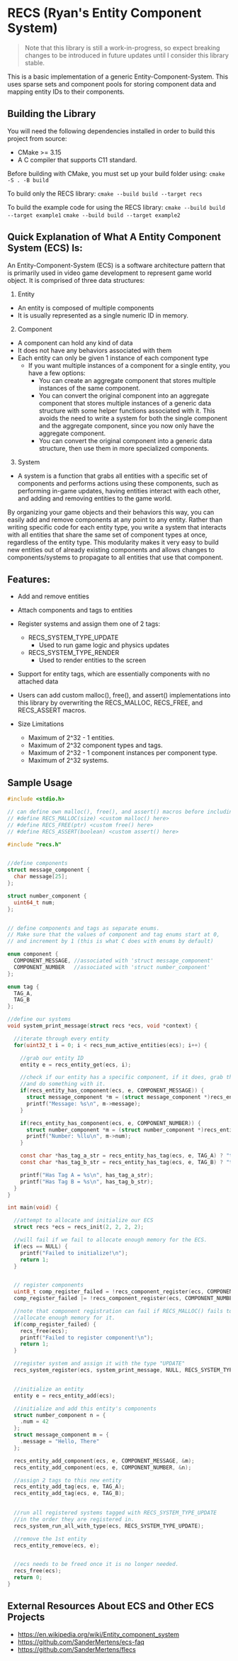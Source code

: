 # RECS (Ryan's Entity Component System)

> Note that this library is still a work-in-progress, so expect breaking changes to be introduced in future updates until I consider this library stable.

This is a basic implementation of a generic Entity-Component-System. This uses sparse sets and component pools for storing component data and mapping entity IDs to their components. 

## Building the Library

You will need the following dependencies installed in order to build
this project from source:
- CMake >= 3.15
- A C compiler that supports C11 standard.

Before building with CMake, you must set up your build folder using:
`cmake -S . -B build`

To build only the RECS library:
`cmake --build build --target recs`

To build the example code for using the RECS library:
`cmake --build build --target example1`
`cmake --build build --target example2`


## Quick Explanation of What A Entity Component System (ECS) Is:

An Entity-Component-System (ECS) is a software architecture pattern that is primarily used in video game development to represent game world object. It is comprised of three data structures:
1. Entity
  - An entity is composed of multiple components
  - It is usually represented as a single numeric ID in memory.
2. Component
  - A component can hold any kind of data
  - It does not have any behaviors associated with them
  - Each entity can only be given 1 instance of each component type
    - If you want multiple instances of a component for a single entity, you have a few options:
      - You can create an aggregate component that stores multiple instances of the same component.
      - You can convert the original component into an aggregate component that stores multiple instances of a generic data structure with some helper functions associated with it. This avoids the need to write a system for both the single component and the aggregate component, since you now only have the aggregate component.
      - You can convert the original component into a generic data structure, then use them in more specialized components.
3. System
  - A system is a function that grabs all entities with a specific set of components and performs actions using these components, such as performing in-game updates, having entities interact with each other, and adding and removing entities to the game world.


By organizing your game objects and their behaviors this way, you can easily add and remove components at any point to any entity. Rather than writing specific code for each entity type, you write a system that interacts with all entities that share the same set of component types at once, regardless of the entity type. This modularity makes it very easy to build new entities out of already existing components and allows changes to components/systems to propagate to all entities that use that component.
 



## Features:
  - Add and remove entities
  - Attach components and tags to entities
  - Register systems and assign them one of 2 tags:
    - RECS_SYSTEM_TYPE_UPDATE
      - Used to run game logic and physics updates
    - RECS_SYSTEM_TYPE_RENDER
      - Used to render entities to the screen

  - Support for entity tags, which are essentially components with no attached data
  - Users can add custom malloc(), free(), and assert() implementations into this library
    by overwriting the RECS_MALLOC, RECS_FREE, and RECS_ASSERT macros.

  - Size Limitations
    - Maximum of 2^32 - 1 entities.
    - Maximum of 2^32 component types and tags.
    - Maximum of 2^32 - 1 component instances per component type.
    - Maximum of 2^32 systems.


## Sample Usage


```c
#include <stdio.h>

// can define own malloc(), free(), and assert() macros before including ecs.h
// #define RECS_MALLOC(size) <custom malloc() here>
// #define RECS_FREE(ptr) <custom free() here>
// #define RECS_ASSERT(boolean) <custom assert() here>

#include "recs.h"


//define components
struct message_component {
  char message[25];
};

struct number_component {
  uint64_t num;
};


// define components and tags as separate enums.
// Make sure that the values of component and tag enums start at 0, 
// and increment by 1 (this is what C does with enums by default)

enum component {
  COMPONENT_MESSAGE, //associated with 'struct message_component'
  COMPONENT_NUMBER   //associated with 'struct number_component'
};

enum tag {
  TAG_A,
  TAG_B
};

//define our systems
void system_print_message(struct recs *ecs, void *context) {

  //iterate through every entity
  for(uint32_t i = 0; i < recs_num_active_entities(ecs); i++) {

    //grab our entity ID
    entity e = recs_entity_get(ecs, i);

    //check if our entity has a specific component, if it does, grab that component
    //and do something with it.
    if(recs_entity_has_component(ecs, e, COMPONENT_MESSAGE)) {
      struct message_component *m = (struct message_component *)recs_entity_get_component(ecs, e, COMPONENT_MESSAGE);
      printf("Message: %s\n", m->message);
    }

    if(recs_entity_has_component(ecs, e, COMPONENT_NUMBER)) {
      struct number_component *m = (struct number_component *)recs_entity_get_component(ecs, e, COMPONENT_NUMBER);
      printf("Number: %llu\n", m->num);
    }

    const char *has_tag_a_str = recs_entity_has_tag(ecs, e, TAG_A) ? "true" : "false";
    const char *has_tag_b_str = recs_entity_has_tag(ecs, e, TAG_B) ? "true" : "false";

    printf("Has Tag A = %s\n", has_tag_a_str);
    printf("Has Tag B = %s\n", has_tag_b_str);
  }
}

int main(void) {

  //attempt to allocate and initialize our ECS
  struct recs *ecs = recs_init(2, 2, 2, 2);

  //will fail if we fail to allocate enough memory for the ECS.
  if(ecs == NULL) {
    printf("Failed to initialize!\n");
    return 1;
  }


  // register components
  uint8_t comp_register_failed = !recs_component_register(ecs, COMPONENT_MESSAGE, 10, sizeof(struct message_component));
  comp_register_failed |= !recs_component_register(ecs, COMPONENT_NUMBER, 10, sizeof(struct number_component));

  //note that component registration can fail if RECS_MALLOC() fails to 
  //allocate enough memory for it.
  if(comp_register_failed) {
    recs_free(ecs);
    printf("Failed to register component!\n");
    return 1;
  }

  //register system and assign it with the type "UPDATE"
  recs_system_register(ecs, system_print_message, NULL, RECS_SYSTEM_TYPE_UPDATE);


  //initialize an entity
  entity e = recs_entity_add(ecs);

  //initialize and add this entity's components
  struct number_component n = {
    .num = 42
  };
  struct message_component m = {
    .message = "Hello, There"
  };

  recs_entity_add_component(ecs, e, COMPONENT_MESSAGE, &m);
  recs_entity_add_component(ecs, e, COMPONENT_NUMBER, &n);

  //assign 2 tags to this new entity
  recs_entity_add_tag(ecs, e, TAG_A);
  recs_entity_add_tag(ecs, e, TAG_B);
  

  //run all registered systems tagged with RECS_SYSTEM_TYPE_UPDATE
  //in the order they are registered in.
  recs_system_run_all_with_type(ecs, RECS_SYSTEM_TYPE_UPDATE);

  //remove the 1st entity
  recs_entity_remove(ecs, e);


  //ecs needs to be freed once it is no longer needed.
  recs_free(ecs);
  return 0;
}

```


## External Resources About ECS and Other ECS Projects
- https://en.wikipedia.org/wiki/Entity_component_system
- https://github.com/SanderMertens/ecs-faq
- https://github.com/SanderMertens/flecs
